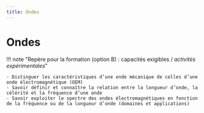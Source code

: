 ```yaml
---
title: Ondes
---
```


# Ondes

!!! note "Repère pour la formation (option B) : capacités exigibles / *activités expérimentales*"

    - Distinguer les caractéristiques d’une onde mécanique de celles d’une onde électromagnétique (OEM)
    - Savoir définir et connaître la relation entre la longueur d’onde, la célérité et la fréquence d’une onde
    - Savoir exploiter le spectre des ondes électromagnétiques en fonction de la fréquence ou de la longueur d’onde (domaines et applications)


